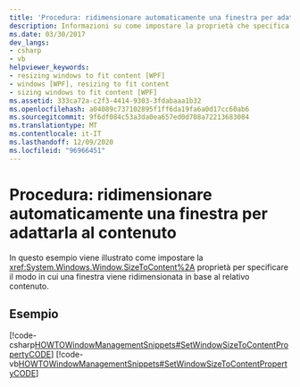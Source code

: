 ```yaml
---
title: 'Procedura: ridimensionare automaticamente una finestra per adattarla al contenuto'
description: Informazioni su come impostare la proprietà che specifica il modo in cui una finestra viene ridimensionata in base al contenuto in Windows Presentation Foundation (WPF).
ms.date: 03/30/2017
dev_langs:
- csharp
- vb
helpviewer_keywords:
- resizing windows to fit content [WPF]
- windows [WPF], resizing to fit content
- sizing windows to fit content [WPF]
ms.assetid: 333ca72a-c2f3-4414-9303-3fdabaaa1b32
ms.openlocfilehash: a04089c737102895f1ff6da19fa6a0d17cc60ab6
ms.sourcegitcommit: 9f6df084c53a3da0ea657ed0d708a72213683084
ms.translationtype: MT
ms.contentlocale: it-IT
ms.lasthandoff: 12/09/2020
ms.locfileid: "96966451"
---
```

# <a name="how-to-automatically-size-a-window-to-fit-its-content"></a>Procedura: ridimensionare automaticamente una finestra per adattarla al contenuto
In questo esempio viene illustrato come impostare la <xref:System.Windows.Window.SizeToContent%2A> proprietà per specificare il modo in cui una finestra viene ridimensionata in base al relativo contenuto.  
  
## <a name="example"></a>Esempio  
 [!code-csharp[HOWTOWindowManagementSnippets#SetWindowSizeToContentPropertyCODE](~/samples/snippets/csharp/VS_Snippets_Wpf/HOWTOWindowManagementSnippets/CSharp/MainWindow.xaml.cs#setwindowsizetocontentpropertycode)]
 [!code-vb[HOWTOWindowManagementSnippets#SetWindowSizeToContentPropertyCODE](~/samples/snippets/visualbasic/VS_Snippets_Wpf/HOWTOWindowManagementSnippets/visualbasic/mainwindow.xaml.vb#setwindowsizetocontentpropertycode)]
